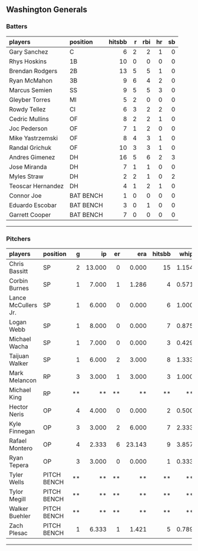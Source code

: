 ## Washington Generals

### Batters

 
|players           |position  | hitsbb|  r| rbi| hr| sb| 
|:-----------------|:---------|------:|--:|---:|--:|--:| 
|Gary Sanchez      |C         |      6|  2|   2|  1|  0| 
|Rhys Hoskins      |1B        |     10|  0|   0|  0|  0| 
|Brendan Rodgers   |2B        |     13|  5|   5|  1|  0| 
|Ryan McMahon      |3B        |      9|  6|   4|  2|  0| 
|Marcus Semien     |SS        |      9|  5|   5|  3|  0| 
|Gleyber Torres    |MI        |      5|  2|   0|  0|  0| 
|Rowdy Tellez      |CI        |      6|  3|   2|  2|  0| 
|Cedric Mullins    |OF        |      8|  2|   2|  1|  0| 
|Joc Pederson      |OF        |      7|  1|   2|  0|  0| 
|Mike Yastrzemski  |OF        |      8|  4|   3|  1|  0| 
|Randal Grichuk    |OF        |     10|  3|   3|  1|  0| 
|Andres Gimenez    |DH        |     16|  5|   6|  2|  3| 
|Jose Miranda      |DH        |      7|  1|   1|  0|  0| 
|Myles Straw       |DH        |      2|  2|   1|  0|  2| 
|Teoscar Hernandez |DH        |      4|  1|   2|  1|  0| 
|Connor Joe        |BAT BENCH |      1|  0|   0|  0|  0| 
|Eduardo Escobar   |BAT BENCH |      3|  0|   1|  0|  0| 
|Garrett Cooper    |BAT BENCH |      7|  0|   0|  0|  0| 


* * *

### Pitchers

 
|players             |position    |  g|     ip| er|    era| hitsbb|  whip| so|  w| sv| 
|:-------------------|:-----------|--:|------:|--:|------:|------:|-----:|--:|--:|--:| 
|Chris Bassitt       |SP          |  2| 13.000|  0|  0.000|     15| 1.154| 13|  2|  0| 
|Corbin Burnes       |SP          |  1|  7.000|  1|  1.286|      4| 0.571|  6|  0|  0| 
|Lance McCullers Jr. |SP          |  1|  6.000|  0|  0.000|      6| 1.000|  5|  1|  0| 
|Logan Webb          |SP          |  1|  8.000|  0|  0.000|      7| 0.875|  9|  1|  0| 
|Michael Wacha       |SP          |  1|  7.000|  0|  0.000|      3| 0.429|  9|  1|  0| 
|Taijuan Walker      |SP          |  1|  6.000|  2|  3.000|      8| 1.333|  5|  1|  0| 
|Mark Melancon       |RP          |  3|  3.000|  1|  3.000|      3| 1.000|  2|  0|  1| 
|Michael King        |RP          | **|     **| **|     **|     **|    **| **| **| **| 
|Hector Neris        |OP          |  4|  4.000|  0|  0.000|      2| 0.500|  5|  0|  1| 
|Kyle Finnegan       |OP          |  3|  3.000|  2|  6.000|      7| 2.333|  2|  2|  1| 
|Rafael Montero      |OP          |  4|  2.333|  6| 23.143|      9| 3.857|  2|  0|  0| 
|Ryan Tepera         |OP          |  3|  3.000|  0|  0.000|      1| 0.333|  1|  1|  1| 
|Tyler Wells         |PITCH BENCH | **|     **| **|     **|     **|    **| **| **| **| 
|Tylor Megill        |PITCH BENCH | **|     **| **|     **|     **|    **| **| **| **| 
|Walker Buehler      |PITCH BENCH | **|     **| **|     **|     **|    **| **| **| **| 
|Zach Plesac         |PITCH BENCH |  1|  6.333|  1|  1.421|      5| 0.789|  7|  0|  0| 


* * *


